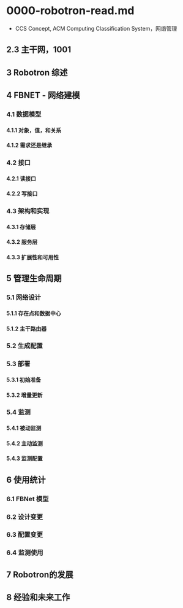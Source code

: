 # 0000-robotron-read.md  
- CCS Concept, ACM Computing Classification System，网络管理  

## 2.3 主干网，1001

## 3 Robotron 综述

## 4 FBNET - 网络建模

### 4.1 数据模型

#### 4.1.1 对象，值，和关系

#### 4.1.2 需求还是继承

### 4.2 接口

#### 4.2.1 读接口

#### 4.2.2 写接口

### 4.3 架构和实现

#### 4.3.1 存储层

#### 4.3.2 服务层

#### 4.3.3 扩展性和可用性

## 5 管理生命周期

### 5.1 网络设计

#### 5.1.1 存在点和数据中心

#### 5.1.2 主干路由器

### 5.2 生成配置

### 5.3 部署

#### 5.3.1 初始准备

#### 5.3.2 增量更新

### 5.4 监测

#### 5.4.1 被动监测

#### 5.4.2 主动监测

#### 5.4.3 监测配置

## 6 使用统计

### 6.1 FBNet 模型

### 6.2 设计变更

### 6.3 配置变更

### 6.4 监测使用

## 7 Robotron的发展

## 8 经验和未来工作
